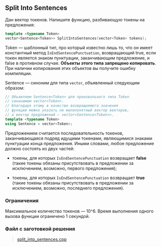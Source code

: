 ## Split Into Sentences

Дан вектор токенов. Напишите функцию, разбивающую токены на предложения:

```cpp
template <typename Token>
vector<Sentence<Token>> SplitIntoSentences(vector<Token> tokens);
```

Token — шаблонный тип, про который известно лишь то, что он имеет константный метод
```IsEndSentencePunctuation```, возвращающий true, если токен является знаком пунктуации,
заканчивающим предложение, и false в противном случае. **Объекты этого типа запрещено копировать**.
При наличии копирования этих объектов вы получите ошибку компиляции.

Sentence — синоним для типа ```vector```, объявленный следующим образом:

```cpp
// Объявляем Sentence<Token> для произвольного типа Token
// синонимом vector<Token>.
// Благодаря этому в качестве возвращаемого значения
// функции можно указать не малопонятный вектор векторов,
// а вектор предложений — vector<Sentence<Token>>.
template <typename Token>
using Sentence = vector<Token>;
```


Предложением считается последовательность токенов, заканчивающаяся подряд идущими токенами,
являющимися знаками пунктуации конца предложения. Иными словами, любое предложение должно состоять
из двух частей:

-    токены, для которых ```IsEndSentencePunctuation``` возвращает **false** (такие токены обязаны
     присутствовать в предложении за исключением, возможно, первого предложения);

-    токены, для которых ```IsEndSentencePunctuation``` возвращает **true** (такие токены обязаны
     присутствовать в предложении за исключением, возможно, последнего предложения).

### Ограничения

Максимальное количество токенов — 10^6. Время выполнения одного вызова функции ограничено 1 секундой.

### Файл с заготовкой решения

> [split_into_sentences.cpp](https://d3c33hcgiwev3.cloudfront.net/OMX_bWWhEeiUPhLykNFyig_38f3290065a111e894bd27e6c7a09e51_split_into_sentences.cpp?Expires=1637280000&Signature=ghnVPp0~iyR41IdOppPzC9fr~pggFKXawuTo-jyHF0uc4XTRIzo6PHkzq-PzsQI9OxyC-~gxAro5WsbL4vzEvH2UmjfNrppzobTFsl~0a2iyGJ-wcrshtpDUt8aCLYw8weiIYZ2yVnTuK~YraequcVtsSoCvqsdKjsCgG3nxXTg_&Key-Pair-Id=APKAJLTNE6QMUY6HBC5A)
